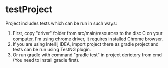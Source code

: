 # testProject
Project includes tests which can be run in such ways:
1. First, copy "driver" folder from src/main/resources to the disc C on your computer, 
I'm using chrome driver, it requires installed Chrome browser.
2. If you are using Intellij IDEA, import project there as gradle project and tests can be run using TestNG plugin.
3. Or run gradle with command "gradle test" in project derictory from cmd (You need to install gradle first).
